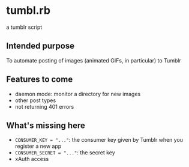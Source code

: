 # tumbl.rb

a tumblr script

## Intended purpose

To automate posting of images (animated GIFs, in particular) to Tumblr

## Features to come

- daemon mode: monitor a directory for new images
- other post types
- not returning 401 errors

## What's missing here

- `CONSUMER_KEY = "..."`: the consumer key given by Tumblr when you register a new app
- `CONSUMER_SECRET = "..."`: the secret key
- xAuth access
